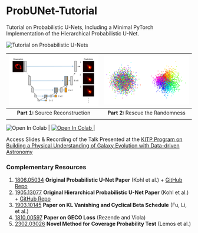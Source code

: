 # ProbUNet-Tutorial

Tutorial on Probabilistic U-Nets, Including a Minimal PyTorch Implementation of the Hierarchical Probabilistic U-Net.

![Tutorial on Probabilistic U-Nets](media/title.gif)

| ![Part 1: Source Reconstruction](media/01-source_reconstruction.png)      |     ![Part 2: Rescue the Randomness](media/02-rescue_the_randomness.png)  |
|                                :----:                                     |                                :----:                                     |
|                      **Part 1:** Source Reconstruction                    |                      **Part 2:** Rescue the Randomness                    |
| <a target="_blank" href="https://colab.research.google.com/github/mhsotoudeh/ProbUNet-Tutorial/blob/main/01%20Source%20Reconstruction.ipynb">
  <img src="https://colab.research.google.com/assets/colab-badge.svg" alt="Open In Colab"/>
</a> | <a target="_blank" href="https://colab.research.google.com/github/mhsotoudeh/ProbUNet-Tutorial/blob/main/02%20Rescue%20The%20Randomness.ipynb">
  <img src="https://colab.research.google.com/assets/colab-badge.svg" alt="Open In Colab"/>
</a> |


Access Slides & Recording of the Talk Presented at the [KITP Program on Building a Physical Understanding of Galaxy Evolution with Data-driven Astronomy](https://datadrivengalaxyevolution.github.io/)

### Complementary Resources

1. [1806.05034](https://arxiv.org/abs/1806.05034) **Original Probabilistic U-Net Paper** (Kohl et al.) + [GitHub Repo](https://github.com/SimonKohl/probabilistic_unet)
2. [1905.13077](https://arxiv.org/abs/1905.13077) **Original Hierarchical Probabilistic U-Net Paper** (Kohl et al.) + [GitHub Repo](https://github.com/deepmind/deepmind-research/tree/master/hierarchical_probabilistic_unet)
3. [1903.10145](https://arxiv.org/abs/1903.10145) **Paper on KL Vanishing and Cyclical Beta Schedule** (Fu, Li, et al.)
4. [1810.00597](https://arxiv.org/abs/1810.00597) **Paper on GECO Loss** (Rezende and Viola)
5. [2302.03026](https://arxiv.org/abs/2302.03026) **Novel Method for Coverage Probability Test** (Lemos et al.)
